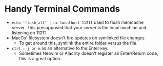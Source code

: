 # Handy Terminal Commands

* `echo 'flush_all' | nc localhost 11211` used to flush memcache server. This presupposed that your server is the local machine and listening on 11211
* MacOs' filesystem doesn't fire updates on symlinked file changes
  * To get around this, symlink the entire folder versus the file.
* `ctrl - j or m` as an alternative to the Enter key.
  * Sometimes Neovim or Alacrity doesn't register an Enter/Return code, this is a great option.

